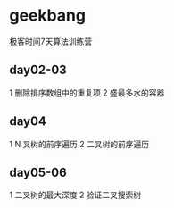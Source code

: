 # geekbang
极客时间7天算法训练营
## day02-03
1 删除排序数组中的重复项
2 盛最多水的容器 
## day04
1 N 叉树的前序遍历
2 二叉树的前序遍历
## day05-06
1 二叉树的最大深度
2 验证二叉搜索树

